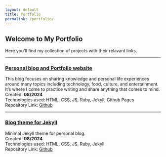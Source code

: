 ```yaml
---
layout: default
title: Portfolio
permalink: /portfolio/
---
```


## Welcome to My Portfolio

Here you'll find my collection of projects with their relavant links.  <br>

---


### [Personal blog and Portfolio website](https://sohampatil.in/)  
This blog focuses on sharing knowledge and personal life experiences around many topics including technology, food, culture, and entertainment. It’s where I come to practice writing and share anything that comes to mind. <br><span class="brmedium"></span> 
Created: **08/2024**<br><span class="brmedium"></span> 
Technologies used: HTML, CSS, JS, Ruby, Jekyll, Github Pages <br><span class="brmedium"></span> 
Repository Link: [Github](https://github.com/techysoham/techysoham.github.io)

---

### [Blog theme for Jekyll](#)  
Minimal Jekyll theme for personal blog. <br><span class="brmedium"></span> 
Created: **08/2024**<br><span class="brmedium"></span> 
Technologies used: HTML, CSS, JS, Ruby, Jekyll <br><span class="brmedium"></span> 
Repository Link: [Github](https://github.com/techysoham/blogtheme)